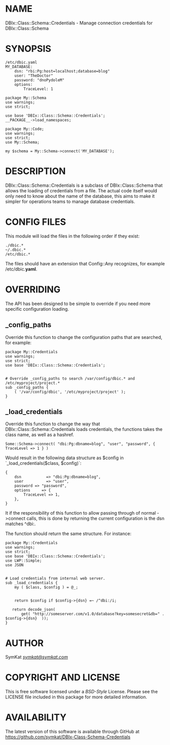 # NAME

DBIx::Class::Schema::Credentials - Manage connection credentials for DBIx::Class::Schema

# SYNOPSIS

    /etc/dbic.yaml
    MY_DATABASE:
        dsn: "rbi:Pg:host=localhost;database=blog"
        user: "TheDoctor"
        password: "dnoPydoleM"
        options:
            TraceLevel: 1

    package My::Schema
    use warnings;
    use strict;

    use base 'DBIx::Class::Schema::Credentials';
    __PACKAGE__->load_namespaces;

    package My::Code;
    use warnings;
    use strict;
    use My::Schema;

    my $schema = My::Schema->connect('MY_DATABASE');

# DESCRIPTION

DBIx::Class::Schema::Credentials is a subclass of DBIx::Class::Schema that allows the loading of credentials from a file.  The actual code itself would only need to know about the name of the database, this aims to make it simpler for operations teams to manage database credentials.

# CONFIG FILES

This module will load the files in the following order if they exist:

    ./dbic.*
    ~/.dbic.*
    /etc/dbic.*

The files should have an extension that Config::Any recognizes, for example /etc/dbic.__yaml__.

# OVERRIDING

The API has been designed to be simple to override if you need more specific configuration loading.

## _config_paths

Override this function to change the configuration paths that are searched, for example:

    package My::Credentials
    use warnings;
    use strict;
    use base 'DBIx::Class::Schema::Credentials';
    

    # Override _config_paths to search /var/config/dbic.* and /etc/myproject/project.*
    sub _config_paths {
        ( '/var/config/dbic', '/etc/myproject/project' );
    }

## _load_credentials

Override this function to change the way that DBIx::Class::Schema::Credentials loads credentials, the functions takes the class name, as well as a hashref.

    Some::Schema->connect( "dbi:Pg:dbname=blog", "user", "password", { TraceLevel => 1 } )

Would result in the following data structure as $config in `_load_credentials($class, $config)`:

    {
        dsn           => "dbi:Pg:dbname=blog",
        user          => "user",
        password => "password",
        options     => {
            TraceLevel => 1,
        },
    }

It if the responsibility of this function to allow passing through of normal ->connect calls, this is done by returning the current configuration is the dsn matches ^dbi:.

The function should return the same structure.  For instance:

    package My::Credentials
    use warnings;
    use strict;
    use base 'DBIx::Class::Schema::Credentials';
    use LWP::Simple;
    use JSON
    

    # Load credentials from internal web server.
    sub _load_credentials {
        my ( $class, $config ) = @_;
        

        return $config if $config->{dsn} =~ /^dbi:/i;

       return decode_json( 
           get( "http://someserver.com/v1.0/database?key=somesecret&db=" . $config->{dsn}  ));
    }

# AUTHOR

SymKat _<symkat@symkat.com>_

# COPYRIGHT AND LICENSE

This is free software licensed under a _BSD-Style_ License.  Please see the 
LICENSE file included in this package for more detailed information.

# AVAILABILITY

The latest version of this software is available through GitHub at
https://github.com/symkat/DBIx-Class-Schema-Credentials
